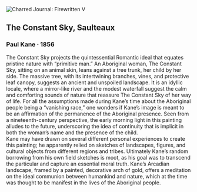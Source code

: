 <div class="artwork-of-the-day">
  <div class="container">
    <div class="img-wrapper">
      <img
        src="https://uploads3.wikiart.org/images/paul-kane/the-constant-sky-saulteaux-1856.jpg!Large.jpg"
        alt="Charred Journal: Firewritten V" />
    </div>
    <div class="artwork-detail">
      <div class="artwork-origin"> 
        <h2 class="artwork-name">The Constant Sky, Saulteaux</h2>
        <h3 class="artist">
          Paul Kane
                    ·  1856
        </h3>
      </div>
      <p class="description">
        <span class="artwork-description-text ng-binding" ng-bind-html="viewModel.ArtworkOfTheDay.Description | unsafe">The Constant Sky projects the quintessential Romantic ideal that equates pristine nature with “primitive man.”  An Aboriginal woman, The Constant Sky, sitting on an animal skin, leans against a tree trunk, her child by her side. The massive tree, with its intertwining branches, vines, and protective leaf canopy, suggests an ancient and unspoiled landscape. It is an idyllic locale, where a mirror-like river and the modest waterfall suggest the calm and comforting sounds of nature that reassure The Constant Sky of her way of life. For all the assumptions made during Kane’s time about the Aboriginal people being a “vanishing race,” one wonders if Kane’s image is meant to be an affirmation of the permanence of the Aboriginal presence. Seen from a nineteenth-century perspective, the early morning light in this painting alludes to the future, underscoring the idea of continuity that is implicit in both the woman’s name and the presence of the child.
<br>          Kane may have drawn on several different personal experiences to create this painting; he apparently relied on sketches of landscapes, figures, and cultural objects from different regions and tribes.  Ultimately Kane’s random borrowing from his own field sketches is moot, as his goal was to transcend the particular and capture an essential moral truth. Kane’s Arcadian landscape, framed by a painted, decorative arch of gold, offers a meditation on the ideal communion between humankind and nature, which at the time was thought to be manifest in the lives of the Aboriginal people.</span>
                        <div class="text-shadow-container" ng-show="showShadow" style=""></div>
      </p>
    </div>
  </div>

</div>
